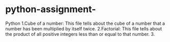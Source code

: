 # python-assignment-
Python 
1.Cube of a number:
     This file tells about the cube of a number that a number has been multiplied by itself twice.
2.Factorial:
     This file tells about the product of all positive integers less than or equal to that number.
3.     
     
